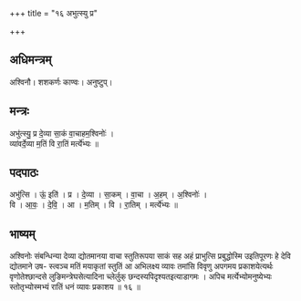 +++
title = "१६ अभुत्स्यु प्र"

+++
## अधिमन्त्रम्
अश्विनौ। शशकर्णः काण्वः। अनुष्टुप्।

## मन्त्रः
अभु॑त्स्यु॒ प्र दे॒व्या सा॒कं वा॒चाहम॒श्विनोः॑ ।  
व्या॑वर्दे॒व्या म॒तिं वि रा॒तिं मर्त्ये॑भ्यः ॥

## पदपाठः
अभु॑त्सि । ऊं॒ इति॑ । प्र । दे॒व्या । सा॒कम् । वा॒चा । अ॒हम् । अ॒श्विनोः॑ ।  
वि । आ॒वः॒ । दे॒वि॒ । आ । म॒तिम् । वि । रा॒तिम् । मर्त्ये॑भ्यः ॥

## भाष्यम्
अश्विनोः संबन्धिन्या देव्या द्योतमानया वाचा स्तुतिरूपया साकं सह अहं प्राभुत्सि प्रबुद्धोस्मि उइतिपूरणः हे देवि द्योतमाने उष- स्त्वञ्च मतिं मयाकृतां स्तुतिं आ अभिलक्ष्य व्यावः तमांसि विवृणु अपगमय प्रकाशयेत्यर्थः वृणोतेश्छान्दसे लुङिमन्त्रेघसेत्यादिना च्लेर्लुक् छन्दस्यपिदृश्यतइत्याडागमः । अपिच मर्त्येभ्योमनुष्येभ्यः स्तोतृभ्योस्मभ्यं रातिं धनं व्यावः प्रकाशय ॥ १६ ॥